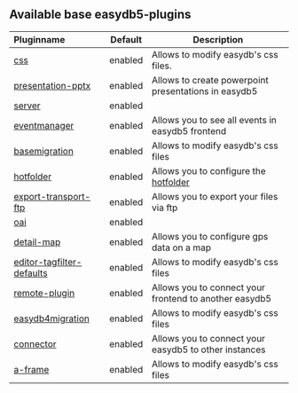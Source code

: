 ## Available base easydb5-plugins

| Pluginname | Default | Description |
|:-----------|---------|-------------|
| [css](/en/sysadmin/konfiguration/easydb-server.yml/plugin/base/css) | enabled | Allows to modify easydb's css files. |
| [presentation-pptx](/en/sysadmin/konfiguration/easydb-server.yml/plugin/presentation-pptx) | enabled | Allows to create powerpoint presentations in easydb5 |
| [server](/en/sysadmin/konfiguration/easydb-server.yml/plugin/base/server) | enabled |  |
| [eventmanager](/en/sysadmin/konfiguration/easydb-server.yml/plugin/base/eventmanager) | enabled | Allows you to see all events in easydb5 frontend |
| [basemigration](/en/sysadmin/konfiguration/easydb-server.yml/plugin/base/basemigration) | enabled | Allows to modify easydb's css files |
| [hotfolder](/en/sysadmin/konfiguration/easydb-server.yml/plugin/base/hotfolder) | enabled | Allows you to configure the [hotfolder](/en/sysadmin/konfiguration/hotfolder) |
| [export-transport-ftp](/en/sysadmin/konfiguration/easydb-server.yml/plugin/base/export-transport-ftp) | enabled | Allows you to export your files via ftp |
| [oai](/en/sysadmin/konfiguration/easydb-server.yml/plugin/base/oai) | enabled |  |
| [detail-map](/en/sysadmin/konfiguration/easydb-server.yml/plugin/base/detail-map) | enabled | Allows you to configure gps data on a map |
| [editor-tagfilter-defaults](/en/sysadmin/konfiguration/easydb-server.yml/plugin/base/editor-tagfilter-defaults) | enabled | Allows to modify easydb's css files |
| [remote-plugin](/en/sysadmin/konfiguration/easydb-server.yml/plugin/base/remote-plugin) | enabled | Allows you to connect your frontend to another easydb5 |
| [easydb4migration](/en/sysadmin/konfiguration/easydb-server.yml/plugin/base/easydb4migration) | enabled | Allows to modify easydb's css files |
| [connector](/en/sysadmin/konfiguration/easydb-server.yml/plugin/base/connector) | enabled | Allows you to connect your easydb5 to other instances |
| [a-frame](/en/sysadmin/konfiguration/easydb-server.yml/plugin/base/a-frame) | enabled | Allows to modify easydb's css files |